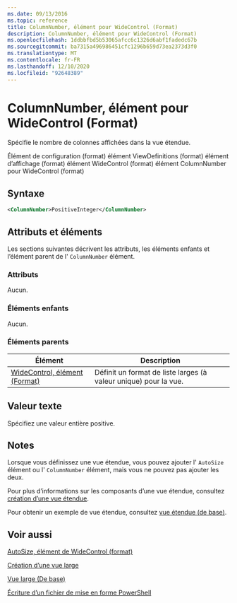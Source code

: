 ```yaml
---
ms.date: 09/13/2016
ms.topic: reference
title: ColumnNumber, élément pour WideControl (Format)
description: ColumnNumber, élément pour WideControl (Format)
ms.openlocfilehash: 1ddbbfbd5b53065afcc6c1326d6abf1fadedc67b
ms.sourcegitcommit: ba7315a496986451cfc1296b659d73ea2373d3f0
ms.translationtype: MT
ms.contentlocale: fr-FR
ms.lasthandoff: 12/10/2020
ms.locfileid: "92648389"
---
```

# <a name="columnnumber-element-for-widecontrol-format"></a>ColumnNumber, élément pour WideControl (Format)

Spécifie le nombre de colonnes affichées dans la vue étendue.

Élément de configuration (format) élément ViewDefinitions (format) élément d’affichage (format) élément WideControl (format) élément ColumnNumber pour WideControl (format)

## <a name="syntax"></a>Syntaxe

```xml
<ColumnNumber>PositiveInteger</ColumnNumber>
```

## <a name="attributes-and-elements"></a>Attributs et éléments

Les sections suivantes décrivent les attributs, les éléments enfants et l’élément parent de l' `ColumnNumber` élément.

### <a name="attributes"></a>Attributs

Aucun.

### <a name="child-elements"></a>Éléments enfants

Aucun.

### <a name="parent-elements"></a>Éléments parents

|Élément|Description|
|-------------|-----------------|
|[WideControl, élément (Format)](./widecontrol-element-format.md)|Définit un format de liste larges (à valeur unique) pour la vue.|

## <a name="text-value"></a>Valeur texte

Spécifiez une valeur entière positive.

## <a name="remarks"></a>Notes

Lorsque vous définissez une vue étendue, vous pouvez ajouter l' `AutoSize` élément ou l' `ColumnNumber` élément, mais vous ne pouvez pas ajouter les deux.

Pour plus d’informations sur les composants d’une vue étendue, consultez [création d’une vue étendue](./creating-a-wide-view.md).

Pour obtenir un exemple de vue étendue, consultez [vue étendue (de base)](./wide-view-basic.md).

## <a name="see-also"></a>Voir aussi

[AutoSize, élément de WideControl (format)](./autosize-element-for-widecontrol-format.md)

[Création d’une vue large](./creating-a-wide-view.md)

[Vue large (De base)](./wide-view-basic.md)

[Écriture d’un fichier de mise en forme PowerShell](./writing-a-powershell-formatting-file.md)
